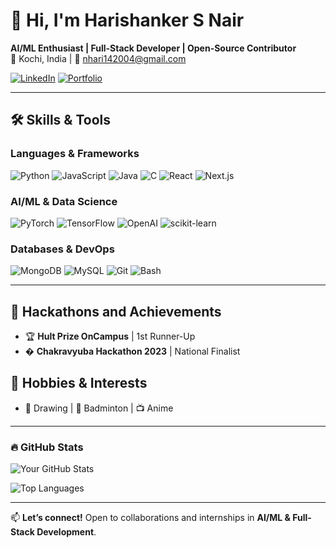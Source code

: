 # 👋 Hi, I'm Harishanker S Nair

**AI/ML Enthusiast | Full-Stack Developer | Open-Source Contributor**  
📍 Kochi, India | 📧 nhari142004@gmail.com

[![LinkedIn](https://img.shields.io/badge/LinkedIn-0A66C2?style=flat&logo=linkedin&logoColor=white)](https://www.linkedin.com/in/harishankersnair/)
[![Portfolio](https://img.shields.io/badge/Portfolio-FF5722?style=flat&logo=google-chrome&logoColor=white)](https://harinair.vercel.app/)

---

## 🛠️ **Skills & Tools**
### **Languages & Frameworks**
![Python](https://img.shields.io/badge/Python-3776AB?style=flat&logo=python&logoColor=white)
![JavaScript](https://img.shields.io/badge/JavaScript-F7DF1E?style=flat&logo=javascript&logoColor=black)
![Java](https://img.shields.io/badge/Java-007396?style=flat&logo=java&logoColor=white)
![C](https://img.shields.io/badge/-A8B9CC?style=flat&logo=c&logoColor=black)
![React](https://img.shields.io/badge/React-61DAFB?style=flat&logo=react&logoColor=black)
![Next.js](https://img.shields.io/badge/Next.js-222222?style=flat&logo=nextdotjs&logoColor=white)

### **AI/ML & Data Science**
![PyTorch](https://img.shields.io/badge/PyTorch-EE4C2C?style=flat&logo=pytorch&logoColor=white)
![TensorFlow](https://img.shields.io/badge/TensorFlow-FF6F00?style=flat&logo=tensorflow&logoColor=white)
![OpenAI](https://img.shields.io/badge/OpenAI-412991?style=flat&logo=openai&logoColor=white)
![scikit-learn](https://img.shields.io/badge/scikit--learn-F7931E?style=flat&logo=scikit-learn&logoColor=white)

### **Databases & DevOps**
![MongoDB](https://img.shields.io/badge/MongoDB-47A248?style=flat&logo=mongodb&logoColor=white)
![MySQL](https://img.shields.io/badge/MySQL-4479A1?style=flat&logo=mysql&logoColor=white)
![Git](https://img.shields.io/badge/Git-F05032?style=flat&logo=git&logoColor=white)
![Bash](https://img.shields.io/badge/Bash-4EAA25?style=flat&logo=gnu-bash&logoColor=white)

---


## 📜 **Hackathons and Achievements**
- 🏆 **Hult Prize OnCampus** | 1st Runner-Up  
- � **Chakravyuba Hackathon 2023** | National Finalist  

## 🌟 **Hobbies & Interests**
- 🎨 Drawing | 🏸 Badminton | 📺 Anime  

---

### 🔥 **GitHub Stats**  
![Your GitHub Stats](https://github-readme-stats.vercel.app/api?username=14-Hari-14&show_icons=true&theme=radical)  

![Top Languages](https://github-readme-stats.vercel.app/api/top-langs/?username=14-Hari-14&layout=compact&theme=dark)  

---

📫 **Let’s connect!** Open to collaborations and internships in **AI/ML & Full-Stack Development**.
